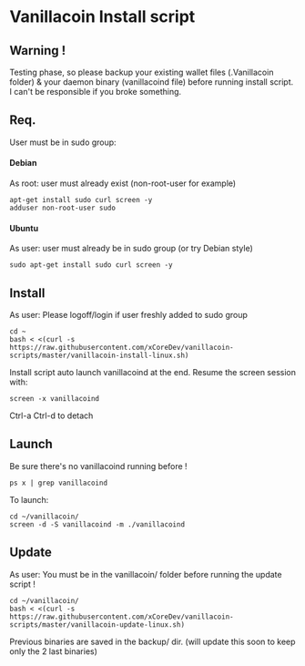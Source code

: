 # Vanillacoin Install script

## Warning !
Testing phase, so please backup your existing wallet files (.Vanillacoin folder) & your daemon binary (vanillacoind file) before running install script.
I can't be responsible if you broke something.

## Req.
User must be in sudo group:

#### Debian
As root: user must already exist (non-root-user for example)
```
apt-get install sudo curl screen -y
adduser non-root-user sudo
```

#### Ubuntu
As user: user must already be in sudo group (or try Debian style)
```
sudo apt-get install sudo curl screen -y
```

## Install
As user: Please logoff/login if user freshly added to sudo group
```
cd ~
bash < <(curl -s  https://raw.githubusercontent.com/xCoreDev/vanillacoin-scripts/master/vanillacoin-install-linux.sh)
```
Install script auto launch vanillacoind at the end.
Resume the screen session with:
```
screen -x vanillacoind
```
Ctrl-a Ctrl-d to detach

## Launch
Be sure there's no vanillacoind running before !
```
ps x | grep vanillacoind
```
To launch:
```
cd ~/vanillacoin/
screen -d -S vanillacoind -m ./vanillacoind
```

## Update
As user: You must be in the vanillacoin/ folder before running the update script !

```
cd ~/vanillacoin/
bash < <(curl -s  https://raw.githubusercontent.com/xCoreDev/vanillacoin-scripts/master/vanillacoin-update-linux.sh)
```
Previous binaries are saved in the backup/ dir. (will update this soon to keep only the 2 last binaries)